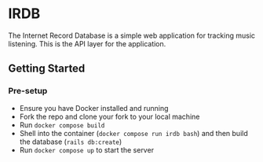 # IRDB

The Internet Record Database is a simple web application for tracking music listening. This is the API layer for the application.

## Getting Started

### Pre-setup

* Ensure you have Docker installed and running
* Fork the repo and clone your fork to your local machine
* Run `docker compose build`
* Shell into the container (`docker compose run irdb bash`) and then build the database (`rails db:create`)
* Run `docker compose up` to start the server
